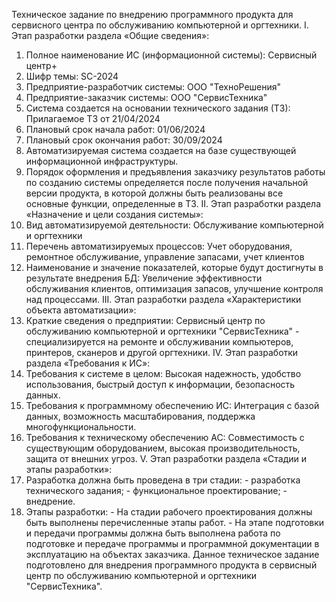 Техническое задание по внедрению программного продукта для
сервисного центра по обслуживанию компьютерной и оргтехники.
I. Этап разработки раздела «Общие сведения»:
1. Полное наименование ИС (информационной системы): Сервисный центр+
2. Шифр темы: SC-2024
3. Предприятие-разработчик системы: ООО "ТехноРешения"
4. Предприятие-заказчик системы: ООО "СервисТехника"
5. Система создается на основании технического задания (ТЗ): Прилагаемое ТЗ
от 21/04/2024
6. Плановый срок начала работ: 01/06/2024
7. Плановый срок окончания работ: 30/09/2024
8. Автоматизируемая система создается на базе существующей
информационной инфраструктуры.
9. Порядок оформления и предъявления заказчику результатов работы по
созданию системы определяется после получения начальной версии продукта, в
которой должны быть реализованы все основные функции, определенные в ТЗ.
II. Этап разработки раздела «Назначение и цели создания системы»:
1. Вид автоматизируемой деятельности: Обслуживание компьютерной и
оргтехники
2. Перечень автоматизируемых процессов: Учет оборудования, ремонтное
обслуживание, управление запасами, учет клиентов
3. Наименование и значение показателей, которые будут достигнуты в
результате внедрения БД: Увеличение эффективности обслуживания клиентов,
оптимизация запасов, улучшение контроля над процессами.
III. Этап разработки раздела «Характеристики объекта автоматизации»:
1. Краткие сведения о предприятии: Сервисный центр по обслуживанию
компьютерной и оргтехники "СервисТехника" - специализируется на ремонте и
обслуживании компьютеров, принтеров, сканеров и другой оргтехники.
IV. Этап разработки раздела «Требования к ИС»:
1. Требования к системе в целом: Высокая надежность, удобство
использования, быстрый доступ к информации, безопасность данных.
2. Требования к программному обеспечению ИС: Интеграция с базой данных,
возможность масштабирования, поддержка многофункциональности.
3. Требования к техническому обеспечению АС: Совместимость с
существующим оборудованием, высокая производительность, защита от
внешних угроз.
V. Этап разработки раздела «Стадии и этапы разработки»:
1. Разработка должна быть проведена в три стадии: - разработка технического
задания; - функциональное проектирование; - внедрение.
2. Этапы разработки: - На стадии рабочего проектирования должны быть
выполнены перечисленные этапы работ. - На этапе подготовки и передачи
программы должна быть выполнена работа по подготовке и передаче
программы и программной документации в эксплуатацию на объектах
заказчика. Данное техническое задание подготовлено для внедрения
программного продукта в сервисный центр по обслуживанию компьютерной и
оргтехники "СервисТехника".

